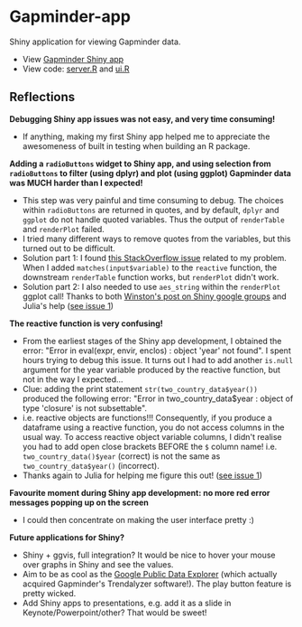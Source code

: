 Gapminder-app
=============

Shiny application for viewing Gapminder data.

* View [Gapminder Shiny app](https://rebjoh.shinyapps.io/Gapminder-app/)
* View code: [server.R](https://github.com/rebjoh/Gapminder-app/blob/master/server.R) and [ui.R](https://github.com/rebjoh/Gapminder-app/blob/master/ui.R)

## Reflections

**Debugging Shiny app issues was not easy, and very time consuming!**
- If anything, making my first Shiny app helped me to appreciate the awesomeness of built in testing when building an R package.

**Adding a `radioButtons` widget to Shiny app, and using selection from `radioButtons` to filter (using dplyr) and plot (using ggplot) Gapminder data was MUCH harder than I expected!**
- This step was very painful and time consuming to debug. The choices within `radioButtons` are returned in quotes, and by default, `dplyr` and `ggplot` do not handle quoted variables. Thus the output of `renderTable` and `renderPlot` failed.
- I tried many different ways to remove quotes from the variables, but this turned out to be difficult.
- Solution part 1: I found [this StackOverflow issue](http://stackoverflow.com/questions/24292706/rmarkdown-v2-shiny-document-and-dplyr) related to my problem. When I added `matches(input$variable)` to the `reactive` function, the downstream `renderTable` function works, but `renderPlot` didn't work.
 - Solution part 2: I also needed to use `aes_string` within the `renderPlot` ggplot call! Thanks to both [Winston's post on Shiny google groups](https://groups.google.com/forum/#!topic/shiny-discuss/Ds2CKVfC4-Q) and Julia's help ([see issue 1](https://github.com/rebjoh/Gapminder-app/issues/1))

**The reactive function is very confusing!**
- From the earliest stages of the Shiny app development, I obtained the error: "Error in eval(expr, envir, enclos) : object 'year' not found". I spent hours trying to debug this issue. It turns out I had to add another `is.null` argument for the year variable produced by the reactive function, but not in the way I expected...
 - Clue: adding the print statement `str(two_country_data$year())` produced the following error: "Error in two_country_data$year : object of type 'closure' is not subsettable".
 - i.e. reactive objects are functions!!! Consequently, if you produce a dataframe using a reactive function, you do not access columns in the usual way. To access reactive object variable columns, I didn't realise you had to add open close brackets BEFORE the `$` column name! i.e. `two_country_data()$year` (correct) is not the same as `two_country_data$year()` (incorrect).
- Thanks again to Julia for helping me figure this out! ([see issue 1](https://github.com/rebjoh/Gapminder-app/issues/1))

**Favourite moment during Shiny app development: no more red error messages popping up on the screen**
- I could then concentrate on making the user interface pretty :)

**Future applications for Shiny?**
- Shiny + ggvis, full integration? It would be nice to hover your mouse over graphs in Shiny and see the values.
- Aim to be as cool as the [Google Public Data Explorer](www.google.ca/publicdata/directory) (which actually acquired Gapminder's Trendalyzer software!). The play button feature is pretty wicked.
- Add Shiny apps to presentations, e.g. add it as a slide in Keynote/Powerpoint/other? That would be sweet!
